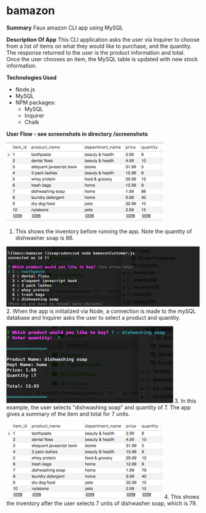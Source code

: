 # bamazon
**Summary**
Faux amazon CLI app using MySQL

**Description Of App**
This CLI application asks the user via Inquirer to choose from a list of items on what they would like to purchase, and the quantity. The response returned to the user is the product information and total. Once the user chooses an item, the MySQL table is updated with new stock information.

**Technologies Used**
* Node.js
* MySQL
* NPM packages:
  * MySQL
  * Inquirer
  * Chalk

**User Flow - see screenshots in directory /screenshots**

![Starting inventory in MySQL](/screenshots/mysql-before.png)
1. This shows the inventory before running the app. Note the quantity of dishwasher soap is 86.

![Initiate app via Node](/screenshots/node1.png)
2. When the app is initialized via Node, a connection is made to the mySQL database and Inquirer asks the user to select a product and quantity.

![User selects product and quantity](/screenshots/node2.png)
3. In this example, the user selects "dishwashing soap" and quantity of 7. The app gives a summary of the item and total for 7 units.

![Updated inventory in MySQL](/screenshots/mysql-after.png)
4. This shows the inventory after the user selects 7 units of dishwasher soap, which is 79.
